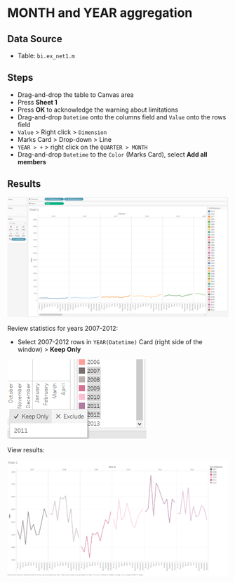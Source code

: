# MONTH and YEAR aggregation

## Data Source

* Table: `bi.ex_net1.m`

## Steps

* Drag-and-drop the table to Canvas area
* Press **Sheet 1**
* Press **OK** to acknowledge the warning about limitations
* Drag-and-drop `Datetime` onto the columns field and `Value` onto the rows field
* `Value` > Right click > `Dimension`
* Marks Card > Drop-down > Line
* `YEAR > +` > right click on the `QUARTER > MONTH`
* Drag-and-drop `Datetime` to the `Color` (Marks Card), select **Add all members**

## Results

![](../images/month_and_year.png)

Review statistics for years 2007-2012:

* Select 2007-2012 rows in `YEAR(Datetime)` Card (right side of the window) > **Keep Only**

![](../images/2007-2012.png)

View results:

![](../images/Sheet_1.png)
